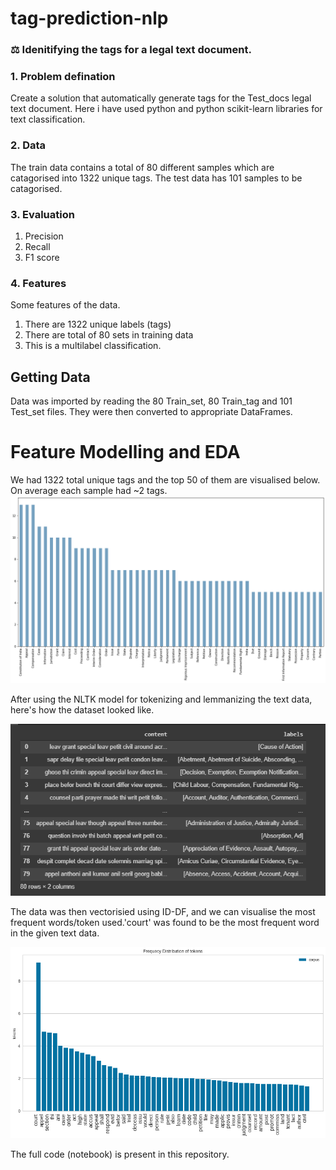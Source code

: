 # tag-prediction-nlp
### ⚖ Idenitifying the tags for a legal text document. 
### 1. Problem defination
Create a solution that automatically generate tags for the Test_docs legal text document. Here i have used python and python scikit-learn libraries for text classification.
### 2. Data
The train data contains a total of 80 different samples which are catagorised into 1322 unique tags. The test data has 101 samples to be catagorised.
### 3. Evaluation
  1. Precision
  2. Recall
  3. F1 score

### 4. Features
Some features of the data.
1. There are 1322 unique labels (tags)
2. There are total of 80 sets in training data
3. This is a multilabel classification.

## Getting Data
Data was imported by reading the 80 Train_set, 80 Train_tag and 101 Test_set files. They were then converted to appropriate DataFrames.

# Feature Modelling and EDA

We had 1322 total unique tags and the top 50 of them are visualised below. On average each sample had ~2 tags.
![image](https://github.com/OmiWakode/tag-prediction-nlp/blob/main/images/Tags.png)

After using the NLTK model for tokenizing and lemmanizing the text data, here's how the dataset looked like.

![image](https://github.com/OmiWakode/tag-prediction-nlp/blob/main/images/dataset.com.png)

The data was then vectorisied using ID-DF, and we can visualise the most frequent words/token used.'court' was found to be the most frequent word in the given text data.

![image](https://github.com/OmiWakode/tag-prediction-nlp/blob/main/images/token.png)


The full code (notebook) is present in this repository.

